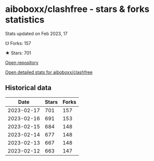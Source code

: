 # aiboboxx/clashfree - stars & forks statistics

Stats updated on Feb 2023, 17

☋ Forks: 157

★ Stars: 701

[Open repository](https://github.com/aiboboxx/clashfree)

[Open detailed stats for aiboboxx/clashfree](https://reviewgithub.com/rep/aiboboxx/clashfree)

## Historical data
| Date | Stars | Forks |
|------|-------|-------|
| 2023-02-17 | 701 | 157 | 
| 2023-02-16 | 691 | 153 | 
| 2023-02-15 | 684 | 148 | 
| 2023-02-14 | 677 | 148 | 
| 2023-02-13 | 667 | 148 | 
| 2023-02-12 | 663 | 147 | 

